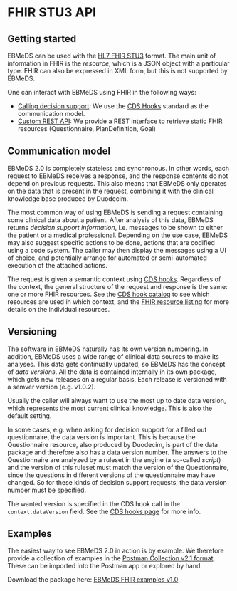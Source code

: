 # FHIR STU3 API

## Getting started

EBMeDS can be used with the [HL7 FHIR STU3](https://www.hl7.org/fhir/STU3/) format. The main unit of information in FHIR is the *resource*, which is a JSON object with a particular type. FHIR can also be expressed in XML form, but this is not supported by EBMeDS.

One can interact with EBMeDS using FHIR in the following ways:

* [Calling decision support](cds-hooks.md): We use the [CDS Hooks](http://cds-hooks.org) standard as the communication model.
* [Custom REST API](custom-rest.md): We provide a REST interface to retrieve static FHIR resources (Questionnaire, PlanDefinition, Goal)

## Communication model

EBMeDS 2.0 is completely stateless and synchronous. In other words, each request to EBMeDS receives a response, and the response contents do not depend on previous requests. This also means that EBMeDS only operates on the data that is present in the request, combining it with the clinical knowledge base produced by Duodecim.

The most common way of using EBMeDS is sending a request containing some clinical data about a patient. After analysis of this data, EBMeDS returns *decision support information*, i.e. messages to be shown to either the patient or a medical professional. Depending on the use case, EBMeDS may also suggest specific actions to be done, actions that are codified using a code system. The caller may then display the messages using a UI of choice, and potentially arrange for automated or semi-automated execution of the attached actions.

The request is given a semantic context using [CDS hooks](cds-hooks.md). Regardless of the context, the general structure of the request and response is the same: one or more FHIR resources. See the [CDS hook catalog](hook-catalog.md) to see which resources are used in which context, and the [FHIR resource listing](resources.md) for more details on the individual resources.

## Versioning

The software in EBMeDS naturally has its own version numbering. In addition, EBMeDS uses a wide range of clinical data sources to make its analyses. This data gets continually updated, so EBMeDS has the concept of *data versions*. All the data is contained internally in its own package, which gets new releases on a regular basis. Each release is versioned with a semver version (e.g. v1.0.2).

Usually the caller will always want to use the most up to date data version, which represents the most current clinical knowledge. This is also the default setting.

In some cases, e.g. when asking for decision support for a filled out questionnaire, the data version is important. This is because the Questionnaire resource, also produced by Duodecim, is part of the data package and therefore also has a data version number. The answers to the Questionnaire are analyzed by a ruleset in the engine (a so-called *script*) and the version of this ruleset must match the version of the Questionnaire, since the questions in different versions of the questionnaire may have changed. So for these kinds of decision support requests, the data version number must be specified.

The wanted version is specified in the CDS hook call in the `context.dataVersion` field. See the [CDS hooks page](cds-hooks.md) for more info.


## Examples

The easiest way to see EBMeDS 2.0 in action is by example. We therefore provide a collection of examples in the [Postman Collection v2.1 format](https://schema.getpostman.com/json/collection/v2.1.0/docs/index.html). These can be imported into the Postman app or explored by hand.

Download the package here: [EBMeDS FHIR examples v1.0](ebmeds-fhir-examples-v1.0.postman_collection.json)